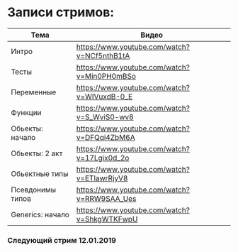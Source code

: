 # Записи стримов:

| Тема             | Видео                                       |
| ---------------- | ------------------------------------------- |
| Интро            | https://www.youtube.com/watch?v=NCf5nthB1tA |
| Тесты            | https://www.youtube.com/watch?v=Min0PH0mBSo |
| Переменные       | https://www.youtube.com/watch?v=WIVuxdB-0_E |
| Функции          | https://www.youtube.com/watch?v=S_WviS0-wv8 |
| Обьекты: начало  | https://www.youtube.com/watch?v=DFQqi4ZbM6A |
| Обьекты: 2 акт   | https://www.youtube.com/watch?v=17Lgix0d_2o |
| Обьектные типы   | https://www.youtube.com/watch?v=ETlawrRjyV8 |
| Псевдонимы типов | https://www.youtube.com/watch?v=RRW9SAA_Ues |
| Generics: начало | https://www.youtube.com/watch?v=ShkgWTKFwpU |

### Следующий стрим 12.01.2019
